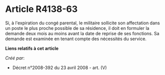 # Article R4138-63

Si, à l'expiration du congé parental, le militaire sollicite son affectation dans un poste le plus proche possible de sa
résidence, il doit en formuler la demande deux mois au moins avant la date de reprise de ses fonctions. Sa demande est
examinée en tenant compte des nécessités du service.

**Liens relatifs à cet article**

_Créé par_:

  - Décret n°2008-392 du 23 avril 2008 - art. (V)
